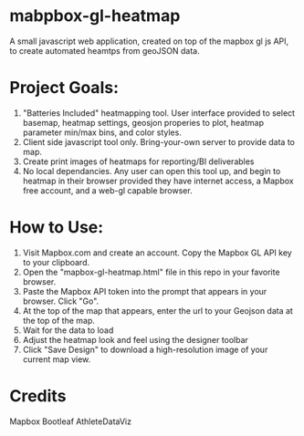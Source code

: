 # mabpbox-gl-heatmap
A small javascript web application, created on top of the mapbox gl js API, to create automated heamtps from geoJSON data.  

# Project Goals:

1) "Batteries Included" heatmapping tool. User interface provided to select basemap, heatmap settings, geosjon properies to plot, heatmap parameter min/max bins, and color styles.
2) Client side javascript tool only.  Bring-your-own server to provide data to map.
3) Create print images of heatmaps for reporting/BI deliverables
4) No local dependancies.  Any user can open this tool up, and begin to heatmap in their browser provided they have internet access, a Mapbox free account, and a web-gl capable browser.

# How to Use:

1) Visit Mapbox.com and create an account.  Copy the Mapbox GL API key to your clipboard.
2) Open the "mapbox-gl-heatmap.html" file in this repo in your favorite browser.
3) Paste the Mapbox API token into the prompt that appears in your browser.  Click "Go".
4) At the top of the map that appears, enter the url to your Geojson data at the top of the map.
5) Wait for the data to load
6) Adjust the heatmap look and feel using the designer toolbar
7) Click "Save Design" to download a high-resolution image of your current map view.

# Credits
Mapbox
Bootleaf
AthleteDataViz

